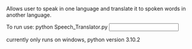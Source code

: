 Allows user to speak in one language and translate it to spoken words in another language.

To run use: python Speech_Translator.py <Output Language> <Input Language>

currently only runs on windows, python version 3.10.2
